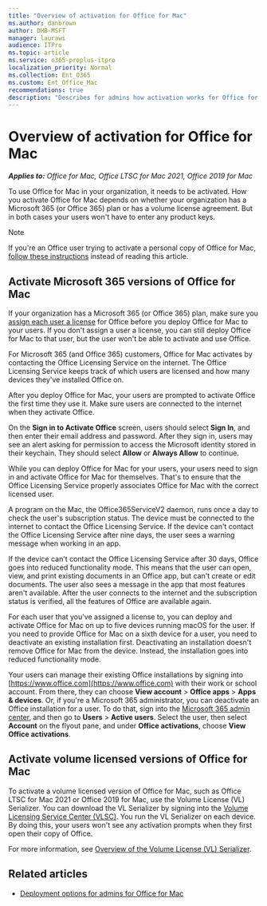 ```yaml
---
title: "Overview of activation for Office for Mac"
ms.author: danbrown
author: DHB-MSFT
manager: laurawi
audience: ITPro
ms.topic: article
ms.service: o365-proplus-itpro
localization_priority: Normal
ms.collection: Ent_O365
ms.custom: Ent_Office_Mac
recommendations: true
description: "Describes for admins how activation works for Office for Mac, for both Office 365 plans and volume license agreements"
---
```


# Overview of activation for Office for Mac

***Applies to:*** *Office for Mac, Office LTSC for Mac 2021, Office 2019 for Mac*
  
To use Office for Mac in your organization, it needs to be activated. How you activate Office for Mac depends on whether your organization has a Microsoft 365 (or Office 365) plan or has a volume license agreement. But in both cases your users won't have to enter any product keys.

> [!NOTE]
> If you're an Office user trying to activate a personal copy of Office for Mac, [follow these instructions](https://support.microsoft.com/office/7f6646b1-bb14-422a-9ad4-a53410fcefb2) instead of reading this article.

## Activate Microsoft 365 versions of Office for Mac

If your organization has a Microsoft 365 (or Office 365) plan, make sure you [assign each user a license](/microsoft-365/admin/manage/assign-licenses-to-users) for Office before you deploy Office for Mac to your users. If you don't assign a user a license, you can still deploy Office for Mac to that user, but the user won't be able to activate and use Office.
  
For Microsoft 365 (and Office 365) customers, Office for Mac activates by contacting the Office Licensing Service on the internet. The Office Licensing Service keeps track of which users are licensed and how many devices they've installed Office on.
  
After you deploy Office for Mac, your users are prompted to activate Office the first time they use it. Make sure users are connected to the internet when they activate Office.
  
On the **Sign in to Activate Office** screen, users should select **Sign In**, and then enter their email address and password. After they sign in, users may see an alert asking for permission to access the Microsoft identity stored in their keychain. They should select **Allow** or **Always Allow** to continue.
  
While you can deploy Office for Mac for your users, your users need to sign in and activate Office for Mac for themselves. That's to ensure that the Office Licensing Service properly associates Office for Mac with the correct licensed user.
  
A program on the Mac, the Office365ServiceV2 daemon, runs once a day to check the user's subscription status. The device must be connected to the internet to contact the Office Licensing Service. If the device can't contact the Office Licensing Service after nine days, the user sees a warning message when working in an app.
  
If the device can't contact the Office Licensing Service after 30 days, Office goes into reduced functionality mode. This means that the user can open, view, and print existing documents in an Office app, but can't create or edit documents. The user also sees a message in the app that most features aren't available. After the user connects to the internet and the subscription status is verified, all the features of Office are available again.
  
For each user that you've assigned a license to, you can deploy and activate Office for Mac on up to five devices running macOS for the user. If you need to provide Office for Mac on a sixth device for a user, you need to deactivate an existing installation first. Deactivating an installation doesn't remove Office for Mac from the device. Instead, the installation goes into reduced functionality mode.
  
Your users can manage their existing Office installations by signing into [https://www.office.com](https://www.office.com) with their work or school account. From there, they can choose **View account** > **Office apps** > **Apps & devices**. Or, if you're a Microsoft 365 administrator, you can deactivate an Office installation for a user. To do that, sign into the [Microsoft 365 admin center](/microsoft-365/admin/admin-overview/about-the-admin-center), and then go to **Users** > **Active users**. Select the user, then select **Account** on the flyout pane, and under **Office activations**, choose **View Office activations**.
  
## Activate volume licensed versions of Office for Mac

To activate a volume licensed version of Office for Mac, such as Office LTSC for Mac 2021 or Office 2019 for Mac, use the Volume License (VL) Serializer. You can download the VL Serializer by signing into the [Volume Licensing Service Center (VLSC)](https://www.microsoft.com/licensing/servicecenter/default.aspx). You run the VL Serializer on each device. By doing this, your users won't see any activation prompts when they first open their copy of Office.

For more information, see [Overview of the Volume License (VL) Serializer](volume-license-serializer.md).
  
## Related articles
  
- [Deployment options for admins for Office for Mac](deployment-options-for-office-for-mac.md)